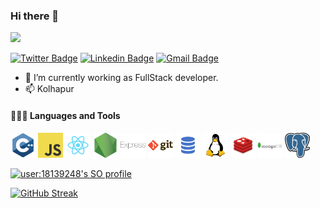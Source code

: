 ### Hi there 👋

<div id="header">
  <img src="https://media.giphy.com/media/jdPMeyv9rn0hZHh8n9/giphy.gif" width="100"/>
</div>

[![Twitter Badge](https://img.shields.io/badge/-@Sammed_16-1ca0f1?style=flat-square&labelColor=1ca0f1&logo=twitter&logoColor=white&link=https://twitter.com/Sammed_16)](https://twitter.com/Sammed_16) [![Linkedin Badge](https://img.shields.io/badge/-sammed_chougule-blue?style=flat-square&logo=Linkedin&logoColor=white&link=https://www.linkedin.com/in/sammed-16/)](https://www.linkedin.com/in/sammed-16/)
[![Gmail Badge](https://img.shields.io/badge/-sammedsanjaychougule@gmail.com-c14438?style=flat-square&logo=Gmail&logoColor=white&link=mailto:sammedsanjaychougule@gmail.com)](mailto:sammedsanjaychougule@gmail.com)


- 🔭 I’m currently working as FullStack developer.
- 📫 Kolhapur

 #### 👨🏻‍💻 Languages and Tools <br />
  <code><img height="40" src="https://raw.githubusercontent.com/github/explore/80688e429a7d4ef2fca1e82350fe8e3517d3494d/topics/cpp/cpp.png"></code>
  <code><img height="40" src="https://raw.githubusercontent.com/github/explore/80688e429a7d4ef2fca1e82350fe8e3517d3494d/topics/javascript/javascript.png"></code>
  <code><img height="40" src="https://raw.githubusercontent.com/github/explore/80688e429a7d4ef2fca1e82350fe8e3517d3494d/topics/react/react.png"></code>
  <code><img height="40" src="https://raw.githubusercontent.com/github/explore/80688e429a7d4ef2fca1e82350fe8e3517d3494d/topics/nodejs/nodejs.png"></code>
  <code><img height="40" src="https://raw.githubusercontent.com/github/explore/80688e429a7d4ef2fca1e82350fe8e3517d3494d/topics/express/express.png"></code>
  <code><img height="40" src="https://raw.githubusercontent.com/github/explore/80688e429a7d4ef2fca1e82350fe8e3517d3494d/topics/git/git.png"></code>
  <code><img height="40" src="https://raw.githubusercontent.com/github/explore/80688e429a7d4ef2fca1e82350fe8e3517d3494d/topics/sql/sql.png"></code>
  <code><img height="40" src="https://raw.githubusercontent.com/github/explore/80688e429a7d4ef2fca1e82350fe8e3517d3494d/topics/linux/linux.png"></code>
  <code><img height="40" src="https://raw.githubusercontent.com/github/explore/80688e429a7d4ef2fca1e82350fe8e3517d3494d/topics/redis/redis.png"></code>
  <code><img height="40" src="https://raw.githubusercontent.com/github/explore/80688e429a7d4ef2fca1e82350fe8e3517d3494d/topics/mongodb/mongodb.png"></code>
  <code><img height="40" src="https://raw.githubusercontent.com/github/explore/80688e429a7d4ef2fca1e82350fe8e3517d3494d/topics/postgresql/postgresql.png"></code>


<a href="https://github.com/johannchopin/stackoverflow-readme-profile">
  <img src="https://stackoverflow-readme-profile.johannchopin.fr/profile/18139248?theme=default&website=true&location=true" alt="user:18139248's SO profile">
</a>


[![GitHub Streak](https://streak-stats.demolab.com/?user=DenverCoder1)](https://git.io/streak-stats)
<!--
**Sammed-Chougule/Sammed-Chougule** is a ✨ _special_ ✨ repository because its `README.md` (this file) appears on your GitHub profile.

Here are some ideas to get you started:

- 🌱 I’m currently learning ...
- 👯 I’m looking to collaborate on ...
- 🤔 I’m looking for help with ...
- 💬 Ask me about ...
- 😄 Pronouns: ...
- ⚡ Fun fact: ...
-->
